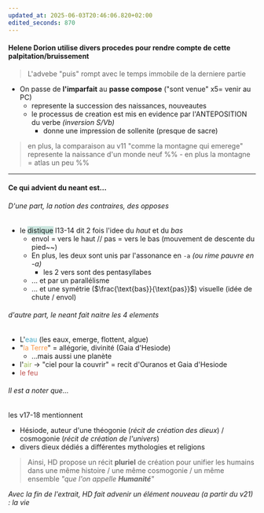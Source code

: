 ```yaml
---
updated_at: 2025-06-03T20:46:06.820+02:00
edited_seconds: 870
---
```

#### Helene Dorion utilise divers procedes pour rendre compte de cette palpitation/bruissement
> L'advebe "puis"  rompt avec le temps immobile de la derniere partie

- On passe de **l'imparfait** au **passe compose** ("sont venue" x5= venir au PC)
	- represente la succession des naissances, nouveautes
	- le processus de creation est mis en evidence par l'ANTEPOSITION du verbe *(inversion S/Vb)*
		- donne une impression de sollenite (presque de sacre)

> en plus, la comparaison au v11 "comme la montagne qui emerege" represente la naissance d'un monde neuf 
%% - en plus la montagne = atlas un peu %%
- - -
#### Ce qui advient du neant est...
######  D'une part,  la notion des contraires, des opposes
- le <span style="background:rgba(3, 135, 102, 0.2)">distique</span> l13-14 dit 2 fois l'idee du *haut* et du *bas*
	- envol = vers le haut  // pas = vers le bas (mouvement de descente du pied~~)
	- En plus, les deux sont unis par l'assonance en `-a` *(ou rime pauvre en -a)*
		- les 2 vers sont des pentasyllabes
	- ... et par un parallélisme 
	- ... et une symétrie ($\frac{\text{bas}}{\text{pas}}$) visuelle (idée de chute / envol)
###### d'autre part, le neant fait naitre les 4 elements
- L'<font color="#4bacc6">eau</font> (les eaux, emerge, flottent, algue)
- "<font color="#f79646">la Terre</font>" = allégorie, divinité (Gaia d'Hesiode) 
	- ...mais aussi une planète
- l'<font color="#9bbb59">air</font> -> "ciel pour la couvrir" = recit d'Ouranos et Gaia d'Hesiode
- <font color="#c0504d">le feu</font>
###### Il est a noter que...
les v17-18 mentionnent
- Hésiode, auteur d'une théogonie (*récit de création des dieux*) / cosmogonie (*récit de création de l'univers*)
- divers dieux dédiés a différentes mythologies et religions

> Ainsi, HD propose un récit **pluriel** de création pour unifier les humains dans une même histoire / une même cosmogonie / un même ensemble _"que l'on appelle **Humanité**"_

*Avec la fin de l'extrait, HD fait advenir un élément nouveau (a partir du v21) : la vie*